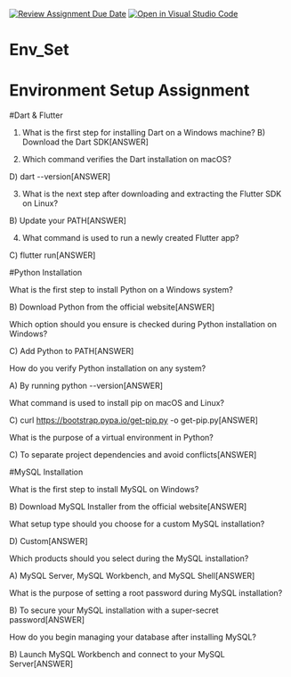 [![Review Assignment Due Date](https://classroom.github.com/assets/deadline-readme-button-22041afd0340ce965d47ae6ef1cefeee28c7c493a6346c4f15d667ab976d596c.svg)](https://classroom.github.com/a/vnsr1XuU)
[![Open in Visual Studio Code](https://classroom.github.com/assets/open-in-vscode-2e0aaae1b6195c2367325f4f02e2d04e9abb55f0b24a779b69b11b9e10269abc.svg)](https://classroom.github.com/online_ide?assignment_repo_id=15790744&assignment_repo_type=AssignmentRepo)
# Env_Set
# Environment Setup Assignment

#Dart & Flutter

1. What is the first step for installing Dart on a Windows machine?
B) Download the Dart SDK[ANSWER]




2. Which command verifies the Dart installation on macOS?

D) dart --version[ANSWER]



3. What is the next step after downloading and extracting the Flutter SDK on Linux?

B) Update your PATH[ANSWER]



4. What command is used to run a newly created Flutter app?

C) flutter run[ANSWER]


#Python Installation

What is the first step to install Python on a Windows system?

B) Download Python from the official website[ANSWER]



Which option should you ensure is checked during Python installation on Windows?

C) Add Python to PATH[ANSWER]


How do you verify Python installation on any system?

A) By running python --version[ANSWER]



What command is used to install pip on macOS and Linux?


C) curl https://bootstrap.pypa.io/get-pip.py -o get-pip.py[ANSWER]


What is the purpose of a virtual environment in Python?

C) To separate project dependencies and avoid conflicts[ANSWER]



#MySQL Installation

What is the first step to install MySQL on Windows?

B) Download MySQL Installer from the official website[ANSWER]



What setup type should you choose for a custom MySQL installation?

D) Custom[ANSWER]


Which products should you select during the MySQL installation?

A) MySQL Server, MySQL Workbench, and MySQL Shell[ANSWER]



What is the purpose of setting a root password during MySQL installation?

B) To secure your MySQL installation with a super-secret password[ANSWER]



How do you begin managing your database after installing MySQL?

B) Launch MySQL Workbench and connect to your MySQL Server[ANSWER]


